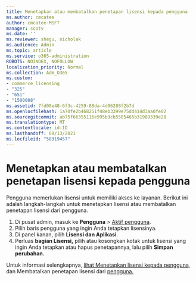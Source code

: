```yaml
---
title: Menetapkan atau membatalkan penetapan lisensi kepada pengguna
ms.author: cmcatee
author: cmcatee-MSFT
manager: scotv
ms.date: ''
ms.reviewer: shegu, nicholak
ms.audience: Admin
ms.topic: article
ms.service: o365-administration
ROBOTS: NOINDEX, NOFOLLOW
localization_priority: Normal
ms.collection: Adm_O365
ms.custom:
- commerce_licensing
- "325"
- "651"
- "1500008"
ms.assetid: 7fd08e48-6f3c-4259-88da-4d06288f2b7d
ms.openlocfilehash: 1a70fe2b468251f48eb3399e75dd414d3aa0fe02
ms.sourcegitcommit: ab75f66355116e995b3cb5505465b31989339e28
ms.translationtype: MT
ms.contentlocale: id-ID
ms.lasthandoff: 08/13/2021
ms.locfileid: "58319457"
---
```

# <a name="assign-or-unassign-licenses-to-users"></a>Menetapkan atau membatalkan penetapan lisensi kepada pengguna

Pengguna memerlukan lisensi untuk memiliki akses ke layanan. Berikut ini adalah langkah-langkah untuk menetapkan lisensi atau membatalkan penetapan lisensi dari pengguna.
  
1. Di pusat admin, masuk ke **Pengguna** \> [Aktif pengguna](https://go.microsoft.com/fwlink/p/?linkid=834822).
2. Pilih baris pengguna yang ingin Anda tetapkan lisensinya.
3. Di panel kanan, pilih **Lisensi dan Aplikasi**.
4. Perluas **bagian Lisensi,** pilih atau kosongkan kotak untuk lisensi yang ingin Anda tetapkan atau hapus penetapannya, lalu pilih **Simpan perubahan.**

Untuk informasi selengkapnya, [lihat Menetapkan lisensi kepada pengguna](https://docs.microsoft.com/microsoft-365/admin/manage/assign-licenses-to-users), dan Membatalkan penetapan lisensi dari [pengguna.](https://docs.microsoft.com/microsoft-365/admin/manage/remove-licenses-from-users)